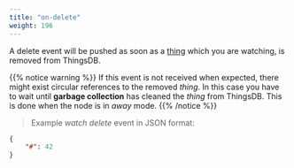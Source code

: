 ```yaml
---
title: "on-delete"
weight: 196
---
```


A delete event will be pushed as soon as a [thing](../../data-types/thing) which you are watching, is removed from ThingsDB.

{{% notice warning %}}
If this event is not received when expected, there might exist circular references to the removed *thing*.
In this case you have to wait until **garbage collection** has cleaned the *thing* from ThingsDB. This is done when the node is in *away* mode.
{{% /notice %}}

> Example *watch delete* event in JSON format:

```json
{
    "#": 42
}
```

